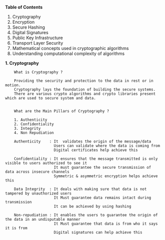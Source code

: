 **Table of Contents**

1. Cryptography
2. Encryption
3. Secure Hashing
4. Digital Signatures
5. Public Key Infrastructure
6. Transport Layer Security
7. Mathematical concepts used in cryptographic algorithms
8. Understanding computational complexity of algorithms

**1. Cryptography**

        What is Cryptography ?

        Providing the security and protection to the data in rest or in motion.
        Cryptography lays the foundation of building the secure systems.
        There are various crypto algorithms and crypto libraries present which are used to secure system and data.


        What are the Main Pillars of Cryptography ?

        1. Authenticity
        2. Confidentiality
        3. Integrity
        4. Non Repudiation

        Authenticity    : It  validates the origin of the message/data
                          Users can validate where the data is coming from
                          Digital certificates help achieve this

        Confidentiality : It ensures that the message transmitted is only visible to users authorized to see it 
                          It must guarantee the secure transmission of data across insecure channels
                          Symmetric & asymmetric encryption helps achieve this
                              
        Data Integrity  : It deals with making sure that data is not tampered by unauthorized users 
                          It Must guarantee data remains intact during transmission
                          It can be achieved by using hashing

        Non-repudiation : It enables the users to guarantee the origin of the data in an undisputable manner    
                          It Must guarantee that data is from who it says it is from
                          Digital signatures can help achieve this
